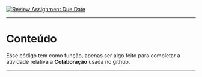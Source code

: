 [![Review Assignment Due Date](https://classroom.github.com/assets/deadline-readme-button-22041afd0340ce965d47ae6ef1cefeee28c7c493a6346c4f15d667ab976d596c.svg)](https://classroom.github.com/a/_rYocbIk)

___
# Conteúdo

  Esse código tem como função, apenas ser algo feito para completar a atividade relativa a **Colaboração** usada no github.
___
